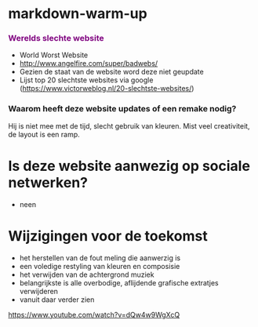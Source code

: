 # markdown-warm-up

 
### <span style="color:Purple"> Werelds slechte website </span>
* World Worst Website 
* http://www.angelfire.com/super/badwebs/
* Gezien de staat van de website word deze niet geupdate
* Lijst top 20 slechtste websites via google (https://www.victorweblog.nl/20-slechtste-websites/)

### Waarom heeft deze website updates of een remake nodig?
Hij is niet mee met de tijd, slecht gebruik van kleuren.
Mist veel creativiteit, de layout is een ramp.

# Is deze website aanwezig op sociale netwerken?
* neen

# Wijzigingen voor de toekomst

* het herstellen van de fout meling die aanwerzig is
* een voledige restyling van kleuren en composisie
* het verwijden van de achtergrond muziek
* belangrijkste is alle overbodige, aflijdende grafische extratjes verwijderen 
* vanuit daar verder zien


https://www.youtube.com/watch?v=dQw4w9WgXcQ

